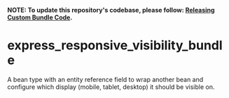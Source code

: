 **NOTE: To update this repository's codebase, please follow: [Releasing Custom Bundle Code](https://github.com/CuBoulder/express_documentation/blob/master/docs/custom_bundle_releases.md#how-to-succesfully-update-a-custom-bundles-code).**

# express_responsive_visibility_bundle

A bean type with an entity reference field to wrap another bean and configure which display (mobile, tablet, desktop) it should be visible on.

